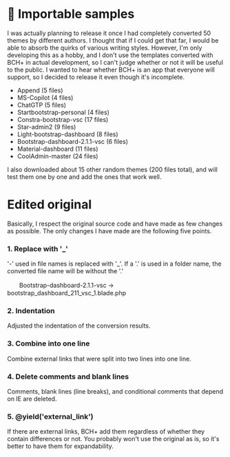 # 📁 Importable samples

I was actually planning to release it once I had completely converted 50 themes by different authors. I thought that if I could get that far, I would be able to absorb the quirks of various writing styles. However, I'm only developing this as a hobby, and I don't use the templates converted with BCH+ in actual development, so I can't judge whether or not it will be useful to the public.
I wanted to hear whether BCH+ is an app that everyone will support, so I decided to release it even though it's incomplete.

- Append (5 files)
- MS-Copilot (4 files)
- ChatGTP (5 files)
- Startbootstrap-personal (4 files)
- Constra-bootstrap-vsc (17 files)
- Star-admin2 (9 files)
- Light-bootstrap-dashboard (8 files)
- Bootstrap-dashboard-2.1.1-vsc (6 files)
- Material-dashboard (11 files)
- CoolAdmin-master (24 files)

I also downloaded about 15 other random themes (200 files total), and will test them one by one and add the ones that work well.

# Edited original

Basically, I respect the original source code and have made as few changes as possible. The only changes I have made are the following five points.

### 1. Replace with '_'
'-' used in file names is replaced with '_'. If a '.' is used in a folder name, the converted file name will be without the '.'

　　Bootstrap-dashboard-2.1.1-vsc  ->  bootstrap_dashboard_211_vsc_1.blade.php

### 2. Indentation

Adjusted the indentation of the conversion results.

### 3. Combine into one line

Combine external links that were split into two lines into one line.

### 4. Delete comments and blank lines

Comments, blank lines (line breaks), and conditional comments that depend on IE are deleted.
  
### 5. @yield('external_link')
  
If there are external links, BCH+ add them regardless of whether they contain differences or not. You probably won't use the original as is, so it's better to have them for expandability.
